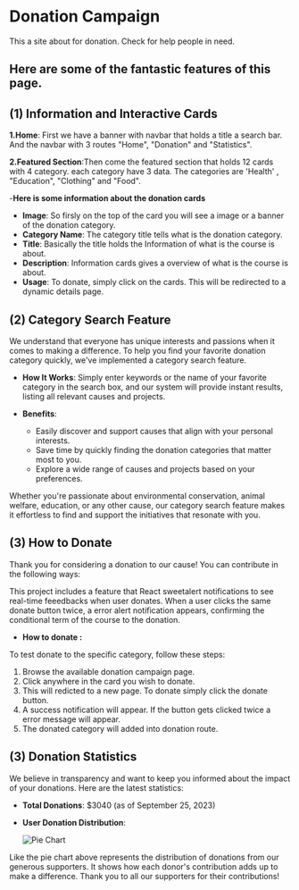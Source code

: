 
# Donation Campaign

This a site about for donation.
Check for help people in need.

## Here are some of the fantastic features of this page.

## (1) Information and Interactive Cards
**1.Home**: First we have a banner with navbar that holds a title a search bar. And the navbar with 3 routes "Home", "Donation" and "Statistics".

**2.Featured Section**:Then come the featured section that holds 12 cards with 4 category. each category have 3 data. The categories are 'Health' , "Education", "Clothing" and "Food".

-**Here is some information about the donation cards**
- **Image**: So firsly on the top of the card you
 will see a image or a banner of the donation category.
- **Category Name**: The category title tells what is the donation category.
- **Title**: Basically the title holds the Information of what is the course is about.
- **Description**: Information cards gives a overview of what is the course is about.
- **Usage**: To donate, simply click on the cards. This will be redirected to a dynamic details page.


## (2) Category Search Feature

We understand that everyone has unique interests and passions when it comes to making a difference. To help you find your favorite donation category quickly, we've implemented a category search feature.

- **How It Works**: Simply enter keywords or the name of your favorite category in the search box, and our system will provide instant results, listing all relevant causes and projects.

- **Benefits**:
  - Easily discover and support causes that align with your personal interests.
  - Save time by quickly finding the donation categories that matter most to you.
  - Explore a wide range of causes and projects based on your preferences.

Whether you're passionate about environmental conservation, animal welfare, education, or any other cause, our category search feature makes it effortless to find and support the initiatives that resonate with you.


## (3) How to Donate

Thank you for considering a donation to our cause! You can contribute in the following ways:

This project includes a feature that React sweetalert notifications to see real-time feeedbacks when user donates. When a user clicks the same donate button twice, a error alert notification appears, confirming the conditional term of the course to the donation.

- **How to donate :**

To test donate to the specific category, follow these steps:

1. Browse the available donation campaign page.
2. Click anywhere in the card you wish to donate.
3. This will redicted to a new page. To donate simply click the donate button.
3. A success notification will appear. If the button gets clicked twice a error message will appear.
4. The donated category will added into donation route.

## (3) Donation Statistics

We believe in transparency and want to keep you informed about the impact of your donations. Here are the latest statistics:

- **Total Donations**: $3040 (as of September 25, 2023)

- **User Donation Distribution**:

  ![Pie Chart](https://storage.googleapis.com/studio_v_0_0_2/5FZ1FRAA/_desktop_preview_1566332068338.png)

Like the pie chart above represents the distribution of donations from our generous supporters. It shows how each donor's contribution adds up to make a difference. Thank you to all our supporters for their contributions!

